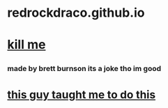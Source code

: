 # redrockdraco.github.io
  <html>   
   <head>
       <title> kill me please </title>
 <body>
   <a href="https://suicidepreventionlifeline.org/"><h1><p> kill me</p></h1><a/>
 <h3><p> made by brett burnson its a joke tho im good</p>
<a href="http://youtube.com/ziovo"><h2><p> this guy taught me to do this</p>



<html>
